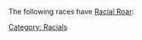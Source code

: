 The following races have [Racial Roar](Racial_Roar "wikilink"):

[Category: Racials](Category:_Racials "wikilink")
